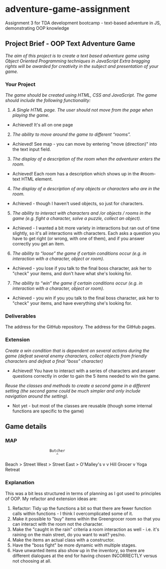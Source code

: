 # adventure-game-assignment
Assignment 3 for TDA development bootcamp - text-based adventure in JS, demonstrating OOP knowledge


## Project Brief - OOP Text Adventure Game
_The aim of this project is to create a text based adventure game using Object Oriented
Programming techniques in JavaScript_
_Extra bragging rights will be awarded for creativity in the subject and presentation of your game._
### Your Project
_The game should be created using HTML, CSS and JavaScript. The game should include the
following functionality:_
1. _A Single HTML page. The user should not move from the page when playing the
game._
- Achieved! It's all on one page
2. _The ability to move around the game to different “rooms”._
- Achieved! See map - you can move by entering "move (direction)" into the text input field.
3. _The display of a description of the room when the adventurer enters the room._
- Achieved! Each room has a description which shows up in the #room-text HTML element.
4. _The display of a description of any objects or characters who are in the room._
- Achieved - though I haven't used objects, so just for characters.
5. _The ability to interact with characters and /or objects / rooms in the game (e.g. fight a
character, solve a puzzle, collect an object)._
- Achieved - I wanted a bit more variety in interactions but ran out of time slightly, so it's all interactions with characters. Each asks a question you have to get right (or wrong, with one of them), and if you answer correctly you get an item.
6. _The ability to “loose” the game if certain conditions occur (e.g. in interaction with a
character, object or room)._
- Achieved - you lose if you talk to the final boss character, ask her to "check" your items, and don't have what she's looking for.
7. _The ability to “win” the game if certain conditions occur (e.g. in interaction with a
character, object or room)._
- Achieved - you win if you you talk to the final boss character, ask her to "check" your items, and have everything she's looking for.

### Deliverables
The address for the GitHub repository.
The address for the GitHub pages.

### Extension
_Create a win condition that is dependent on several actions during the game (defeat several
enemy characters, collect objects from friendly characters and defeat a final “boss” character)_
- Achieved! You have to interact with a series of characters and answer questions correctly in order to gain the 5 items needed to win the game.

_Reuse the classes and methods to create a second game in a different setting (the second
game could be much simpler and only include navigation around the setting)._
- Not yet - but most of the classes are reusable (though some internal functions are specific to the game)

## Game details
### MAP
                        Butcher
                           ^
Beach > Street West > Street East > O'Malley's
            v              v
           Hill          Grocer
            v
        Yoga Retreat


### Explanation
This was a bit less structured in terms of planning as I got used to principles of OOP.
My refactor and extension ideas are:
1. Refactor: Tidy up the functions a bit so that there are fewer function calls within functions - I think I overcomplicated some of it.
2. Make it possible to "buy" items within the Greengrocer room so that you can interact with the room not the character.
3. Make the "caught in the rain" criteria a room interaction as well - i.e. it's raining on the main street, do you want to wait? yes/no.
4. Make the items an actual class with a constructor.
5. Have the "boss fight" be more dynamic with multiple stages.
6. Have unwanted items also show up in the inventory, so there are different dialogues at the end for having chosen INCORRECTLY versus not choosing at all.